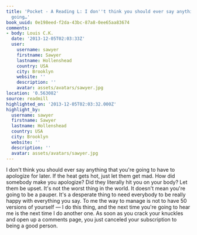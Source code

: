 ```yaml
---
title: 'Pocket - A Reading L: I don''t think you should ever say anything that you''re
  going…'
book_uuid: 0e198eed-f2da-43bc-87a8-0ee65aa83674
comments:
- body: Louis C.K.
  date: '2013-12-05T02:03:33Z'
  user:
    username: sawyer
    firstname: Sawyer
    lastname: Hollenshead
    country: USA
    city: Brooklyn
    website: ''
    description: ''
    avatar: assets/avatars/sawyer.jpg
location: '0.563082'
source: readmill
highlighted_on: '2013-12-05T02:03:32.000Z'
highlight_by:
  username: sawyer
  firstname: Sawyer
  lastname: Hollenshead
  country: USA
  city: Brooklyn
  website: ''
  description: ''
  avatar: assets/avatars/sawyer.jpg
---
```


I don't think you should ever say anything that you're going to have to apologize for later. If the heat gets hot, just let them get mad. How did somebody make you apologize? Did they literally hit you on your body? Let them be upset. It's not the worst thing in the world. It doesn't mean you're going to be a pauper. It's a desperate thing to need everybody to be really happy with everything you say. To me the way to manage is not to have 50 versions of yourself — I do this thing, and the next time you're going to hear me is the next time I do another one. As soon as you crack your knuckles and open up a comments page, you just canceled your subscription to being a good person.